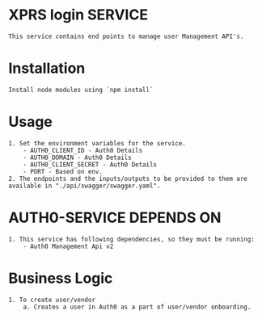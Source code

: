 # XPRS login SERVICE
    This service contains end points to manage user Management API's. 

# Installation
    Install node modules using `npm install`

# Usage
    1. Set the environment variables for the service.
        - AUTH0_CLIENT_ID - Auth0 Details
        - AUTH0_DOMAIN - Auth0 Details
        - AUTH0_CLIENT_SECRET - Auth0 Details
        - PORT - Based on env.
    2. The endpoints and the inputs/outputs to be provided to them are available in "./api/swagger/swagger.yaml".
    
# AUTH0-SERVICE DEPENDS ON
    1. This service has following dependencies, so they must be running:
        - Auth0 Management Api v2  

# Business Logic
    1. To create user/vendor
        a. Creates a user in Auth0 as a part of user/vendor onboarding.
    
   
